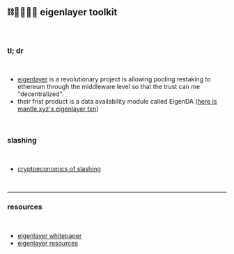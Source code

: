 ## ⛓🫱🏻‍🫲🏽 eigenlayer toolkit

<br>

### tl; dr

<br>

* [eigenlayer](https://www.eigenlayer.xyz/) is a revolutionary project is allowing pooling restaking to ethereum through the middleware level so that the trust can me "decentralized".
* their frist product is a data availability module called EigenDA ([here is mantle.xyz's eigenlayer txn](https://explorer.testnet.mantle.xyz/eigenda-batches?batch_index=2634&page_number=1&page_size=50&pages_limit=54))

<br>

### slashing

<br>

* [cryptoeconomics of slashing](https://a16zcrypto.com/content/article/the-cryptoeconomics-of-slashing/)

<br>

---

### resources

<br>

* [eigenlayer whitepaper](https://eigenlayer.xyz/whitepaper.pdf)
* [eigenlayer resources](https://hackmd.io/@Restakers/EigenLayer-Unofficial)
